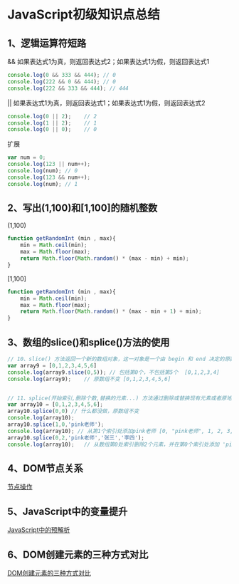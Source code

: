 # JavaScript初级知识点总结

## 1、逻辑运算符短路

&&  如果表达式1为真，则返回表达式2；如果表达式1为假，则返回表达式1
```javascript
console.log(0 && 333 && 444); // 0
console.log(222 && 0 && 444); // 0
console.log(222 && 333 && 444); // 444
```

||  如果表达式1为真，则返回表达式1；如果表达式1为假，则返回表达式2
```javascript
console.log(0 || 2);    // 2
console.log(1 || 2);    // 1
console.log(0 || 0);    // 0
```

扩展
```javascript
var num = 0;
console.log(123 || num++);
console.log(num); // 0
console.log(123 && num++);
console.log(num); // 1
```


## 2、写出(1,100)和[1,100]的随机整数

(1,100)

```javascript
function getRandomInt (min , max){
    min = Math.ceil(min);
    max = Math.floor(max);
    return Math.floor(Math.random() * (max - min) + min);
}
```

[1,100]
```javascript
function getRandomInt (min , max){
    min = Math.ceil(min);
    max = Math.floor(max);
    return Math.floor(Math.random() * (max - min + 1) + min);
}
```

## 3、数组的slice()和splice()方法的使用

```javascript
// 10、slice() 方法返回一个新的数组对象，这一对象是一个由 begin 和 end 决定的原数组的浅拷贝（包括 begin，不包括end）。原始数组不会被改变。
var array9 = [0,1,2,3,4,5,6]
console.log(array9.slice(0,5)); // 包括第0个，不包括第5个  [0,1,2,3,4]
console.log(array9);    // 原数组不变 [0,1,2,3,4,5,6]


// 11、splice(开始索引,删除个数,替换的元素...) 方法通过删除或替换现有元素或者原地添加新的元素来修改数组,并以数组形式返回被修改的内容。此方法会改变原数组。
var array10 = [0,1,2,3,4,5,6];
array10.splice(0,0) // 什么都没做，原数组不变
console.log(array10); 
array10.splice(1,0,'pink老师');
console.log(array10); // 从第1个索引处添加pink老师 [0, "pink老师", 1, 2, 3, 4, 5, 6]
array10.splice(0,2,'pink老师','张三','李四');
console.log(array10);   // 从数组第0处索引删除2个元素，并在第0个索引处添加 'pink老师','张三','李四'.所以结果为["pink老师", "张三", "李四", 1, 2, 3, 4, 5, 6]
```

## 4、DOM节点关系

[节点操作](./041DOM节点操作.html)

## 5、JavaScript中的变量提升

[JavaScript中的预解析](./025js预解析-变量提升.html)

## 6、DOM创建元素的三种方式对比

[DOM创建元素的三种方式对比](./046DOM创建元素的三种方式.html)
